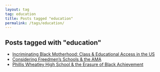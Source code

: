 ```yaml
---
layout: tag
tag: education
title: Posts tagged "education"
permalink: /tags/education/
---
```


## Posts tagged with "education"
- [Incriminating Black Motherhood: Class & Educational Access in the US](/incriminating-black-motherhood/)
- [Considering Freedmen’s Schools & the AMA](/freedmens-schools-ama/)
- [Phillis Wheatley High School & the Erasure of Black Achievement](/phillis-wheatley-hs/)
